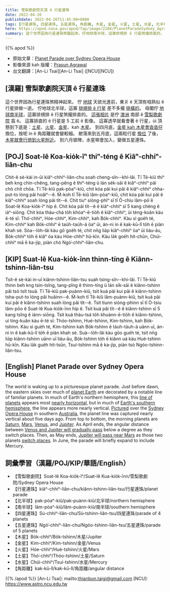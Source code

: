 ```yaml
---
title: 雪梨歌劇院天頂 ê 行星連珠
date: 2022-04-26
publishdate: 2022-04-26T11:45:00+0800
tags: [行星連珠, 四星連珠, 五星連珠, 角距離, 木星, 金星, 火星, 土星, 水星, 北半球, 南半球, 角距離]
hero: https://apod.nasa.gov/apod/fap/image/2204/PlanetParadeSydney_Agrawal_960_ann.jpg
summary: 這个世界因為行星連珠煞醒起來。佇地球南半球，這寡排規排 ê 行星煞攏排直的。
---
```


{{% apod %}}

- 原始文章：[Planet Parade over Sydney Opera House](https://apod.nasa.gov/apod/ap220426.html)
- 影像來源 kah 版權：[Prasun Agrawal](https://www.instagram.com/_stars.and.stuff_/)
- 台文翻譯：[An-Li Tsai][An-Li Tsai] ([NCU][NCU])

## [漢羅] 雪梨歌劇院天頂 ê 行星連珠
這个世界因為行星連珠煞精神起來。
佇 [地球][planet Earth t] 天欲光進前，東爿 ê 天頂有咱熟似 ê 行星排做一逝。
佇地球北半球，這寡 [排規排 ê 行星][line of planets] 差不多攏 [排橫的][nearly horizontal t]。
毋閣佇 [地球南半球][Earth's southern hemisphere]，這寡排規排 ê 行星煞攏排直的。
[這張相片][Pictured] 是佇 [澳洲][Australia] 南部 ê [雪梨歌劇院][Sydney Opera House] 翕 ê。
這寡排直的 ê 行星是 5 工前 ê 影像。
這寡透早就看會著 ê 行星，ùi 頂懸到下底是：[土星][Saturn t]、[火星][Mars t]、[金星][Venus]、kah [木星][Jupiter]。
到四月底，[金星 kah 木星會沓沓仔][Venus and Jupiter will gradually pass] 換位，按呢 in ê 角距離就會變較細。
紲落來到五月底，這兩粒行星 [換位][switch places] 了後，[木星就會行倚到火星附近][Jupiter will pass near Mars]。
到六月彼陣，水星嘛會加入，變做五星連珠。

## [POJ] Soat-lê Koa-kio̍k-īⁿ thiⁿ-téng ê Kiâⁿ-chhiⁿ-liân-chu
Chit-ê sè-kài in-ūi kiâⁿ-chhiⁿ-liân-chu soah cheng-sîn--khí-lâi.
Tī Tē-kiû thiⁿ beh kng chìn-chêng, tang-pêng ê thiⁿ-téng ū lán se̍k-sāi ê kiâⁿ-chhiⁿ pâi chò chi̍t chōa.
Tī Tē-kiû pak-pòaⁿ-kiû, chit kóa pâi kui pâi ê kiâⁿ-chhiⁿ chha-put-to lóng pâi hoâiⁿ--ê.
M̄-koh tī Tē-kiû lâm-pòaⁿ-kiû, chit kóa pâi kui pâi ê kiâⁿ-chhiⁿ soah lóng pâi ti̍t--ê.
Chit tiuⁿ siòng-phìⁿ sī tī Ò-chiu lâm-pō͘ ê Soat-lê Koa-kio̍k-īⁿ hip ê.
Chit kóa pâi ti̍t--ê ê kiâⁿ-chhiⁿ sī 5 kang chêng ê iáⁿ-siōng.
Chit kóa thàu-chá to̍h khòaⁿ-ē-tio̍h ê kiâⁿ-chhiⁿ, ùi téng-koân kàu ē-té sī: Thó͘-chhiⁿ, Hóe-chhiⁿ, Kim-chhiⁿ, kah Bo̍k-chhiⁿ.
Kàu sì goe̍h té, Kim-chhiⁿ kah Bo̍k-chhiⁿ ē tau̍h-tau̍h-á ōaⁿ ūi, án-ni in ê kak-kū-lî to̍h ē piàn khah sè.
Sòa--lo̍h-lâi kàu gō͘ goe̍h té, chit nn̄g lia̍p kiâⁿ-chhiⁿ ōaⁿ ūi liáu-āu, Bo̍k-chhiⁿ to̍h ē kiâⁿ óa kàu Hóe-chhiⁿ hū-kīn.
Kàu la̍k goe̍h hit-chūn, Chúi-chhiⁿ mā ē ka-ji̍p, piàn chò Ngó͘-chhiⁿ-liân-chu.

## [KIP] Suat-lê Kua-kio̍k-īnn thinn-tíng ê Kiânn-tshinn-liân-tsu
Tsit-ê sè-kài in-uī kiânn-tshinn-liân-tsu suah tsing-sîn--khí-lâi.
Tī Tē-kiû thinn beh kng tsìn-tsîng, tang-pîng ê thinn-tíng ū lán si̍k-sāi ê kiânn-tshinn pâi tsò tsi̍t tsuā.
Tī Tē-kiû pak-puànn-kiû, tsit kuá pâi kui pâi ê kiânn-tshinn tsha-put-to lóng pâi huâinn--ê.
M̄-koh tī Tē-kiû lâm-puànn-kiû, tsit kuá pâi kui pâi ê kiânn-tshinn suah lóng pâi ti̍t--ê.
Tsit tiunn siòng-phìnn sī tī Ò-tsiu lâm-pōo ê Suat-lê Kua-kio̍k-īnn hip ê.
Tsit kuá pâi ti̍t--ê ê kiânn-tshinn sī 5 kang tsîng ê iánn-siōng.
Tsit kuá thàu-tsá to̍h khuànn-ē-tio̍h ê kiânn-tshinn, uì tíng-kuân kàu ē-té sī: Thóo-tshinn, Hué-tshinn, Kim-tshinn, kah Bo̍k-tshinn.
Kàu sì gue̍h té, Kim-tshinn kah Bo̍k-tshinn ē ta̍uh-ta̍uh-á uānn uī, án-ni in ê kak-kū-lî to̍h ē piàn khah sè.
Suà--lo̍h-lâi kàu gōo gue̍h té, tsit nn̄g lia̍p kiânn-tshinn uānn uī liáu-āu, Bo̍k-tshinn to̍h ē kiânn uá kàu Hué-tshinn hū-kīn.
Kàu la̍k gue̍h hit-tsūn, Tsuí-tshinn mā ē ka-ji̍p, piàn tsò Ngóo-tshinn-liân-tsu.

## [English] Planet Parade over Sydney Opera House
The world is waking up to a picturesque planet parade.
Just before dawn, the eastern skies over much of [planet Earth][planet Earth e] are decorated by a notable line of familiar planets.
In much of Earth's northern hemisphere, this [line of planets][line of planets] appears most [nearly horizontal][nearly horizontal e], but in much of [Earth's southern hemisphere][Earth's southern hemisphere], the line appears more nearly vertical.
[Pictured][Pictured] over the [Sydney Opera House][Sydney Opera House] in southern [Australia][Australia], the planet line was captured nearly vertical about five days ago.
From top to bottom, the morning planets are [Saturn][Saturn e], [Mars][Mars e], [Venus][Venus], and [Jupiter][Jupiter].
As April ends, the angular distance between [Venus and Jupiter will gradually pass][Venus and Jupiter will gradually pass] below a degree as they switch places.
Then, as May ends, [Jupiter will pass near Mars][Jupiter will pass near Mars] as those two planets [switch places][switch places].
In June, the parade will briefly expand to include Mercury.

## 詞彙學習（漢羅/POJ/KIP/華語/English）
- 【雪梨歌劇院】Soat-lê Koa-kio̍k-īⁿ/Suat-lê Kua-kio̍k-īnn/雪梨歌劇院/Sydney Opera House
- 【行星連珠】kiâⁿ-chhiⁿ-liân-chu/kiânn-tshinn-liân-tsu/行星連珠/planet parade
- 【北半球】pak-pòaⁿ-kiû/pak-puànn-kiû/北半球/northern hemisphere
- 【南半球】lâm-pòaⁿ-kiû/lâm-puànn-kiû/南半球/southern hemisphere
- 【四星連珠】Sù-chhiⁿ-liân-chu/Sù-tshinn-liân-tsu/四星連珠/parade of 4 planets
- 【五星連珠】Ngó͘-chhiⁿ-liân-chu/Ngóo-tshinn-liân-tsu/五星連珠/parade of 5 planets
- 【木星】Bo̍k-chhiⁿ/Bo̍k-tshinn/木星/Jupiter
- 【金星】Kim-chhiⁿ/Kim-tshinn/金星/Venus
- 【火星】Hóe-chhiⁿ/Hué-tshinn/火星/Mars
- 【土星】Thó͘-chhiⁿ/Thóo-tshinn/土星/Saturn
- 【水星】Chúi-chhiⁿ/Tsuí-tshinn/水星/Mercury
- 【角距離】kak-kū-lî/kak-kū-lî/角距離/angular distance


{{% /apod %}}
[An-Li Tsai]: mailto:thianbun.taigi@gmail.com
[NCU]: https://www.astro.ncu.edu.tw

[copyright]: https://apod.nasa.gov/apod/fap/lib/about_apod.html#srapply

[planet Earth e]:https://apod.nasa.gov/apod/ap220206.html
[planet Earth t]:https://apod.tw/daily/20220206/
[line of planets]:https://solarsystem.nasa.gov/skywatching/whats-up/
[nearly horizontal e]:https://apod.nasa.gov/apod/ap220420.html
[nearly horizontal t]:https://apod.tw/daily/20220420/
[Earth's southern hemisphere]:https://en.wikipedia.org/wiki/Southern_Hemisphere
[Pictured]:https://www.instagram.com/p/CcpEDd4JTj-/
[Sydney Opera House]:https://youtu.be/mGFz4T5W2qY
[Australia]:https://en.wikipedia.org/wiki/Australia
[Saturn e]:https://apod.nasa.gov/apod/ap220123.html
[Saturn t]:https://apod.tw/daily/20220123/
[Mars e]:https://apod.nasa.gov/apod/ap210701.html
[Mars t]:https://apod.tw/daily/20210701/
[Venus]:https://spaceplace.nasa.gov/all-about-venus/en/
[Jupiter]:https://apod.nasa.gov/apod/ap190205.html
[Venus and Jupiter will gradually pass]:https://earthsky.org/tonight/venus-and-jupiter-conjunction-april-30-may-1-2022/
[Jupiter will pass near Mars]:https://in-the-sky.org/news.php?id=20220529_20_100
[switch places]:https://ak.picdn.net/shutterstock/videos/1007292391/thumb/1.jpg
